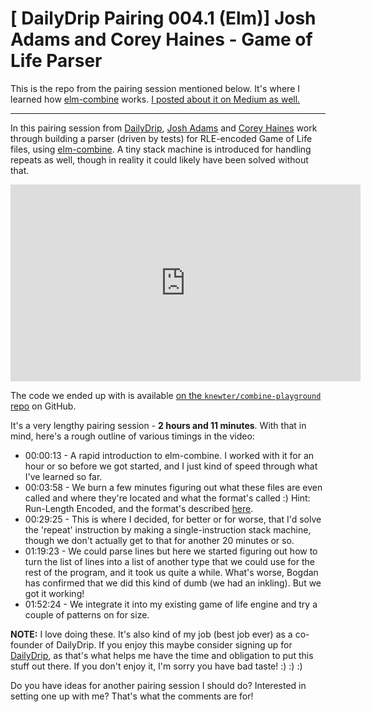 # [ DailyDrip Pairing 004.1 (Elm)] Josh Adams and Corey Haines - Game of Life Parser

This is the repo from the pairing session mentioned below.  It's where I learned
how [elm-combine](http://github.com/Bogdanp/elm-combine) works.  [I posted about
it on Medium as well.](https://medium.com/@dailydrip/josh-adams-and-corey-haines-pair-programming-and-test-driving-a-game-of-life-parser-in-elm-176487214f2d#.7goxqt3zp)

---

In this pairing session from [DailyDrip](http://www.dailydrip.com), [Josh
Adams](http://twitter.com/knewter) and [Corey
Haines](http://twitter.com/coreyhaines) work through building a parser (driven
by tests) for RLE-encoded Game of Life files, using
[elm-combine](http://github.com/Bogdanp/elm-combine).  A tiny stack machine is
introduced for handling repeats as well, though in reality it could likely have
been solved without that.

<iframe width="560" height="315" src="https://www.youtube.com/embed/7SacmHT7lLc" frameborder="0" allowfullscreen></iframe>

The code we ended up with is available [on the `knewter/combine-playground`
repo](https://github.com/knewter/combine-playground) on GitHub.

It's a very lengthy pairing session - **2 hours and 11 minutes**.  With that in
mind, here's a rough outline of various timings in the video:

- 00:00:13 - A rapid introduction to elm-combine.  I worked with it for an hour
  or so before we got started, and I just kind of speed through what I've
  learned so far.
- 00:03:58 - We burn a few minutes figuring out what these files are even called
  and where they're located and what the format's called :) Hint: Run-Length
  Encoded, and the format's described [here](http://psoup.math.wisc.edu/mcell/ca_files_formats.html#RLE).
- 00:29:25 - This is where I decided, for better or for worse, that I'd solve
  the 'repeat' instruction by making a single-instruction stack machine, though
  we don't actually get to that for another 20 minutes or so.
- 01:19:23 - We could parse lines but here we started figuring out how to turn
  the list of lines into a list of another type that we could use for the rest
  of the program, and it took us quite a while.  What's worse, Bogdan has
  confirmed that we did this kind of dumb (we had an inkling).  But we got it
  working!
- 01:52:24 - We integrate it into my existing game of life engine and try a
  couple of patterns on for size.

**NOTE:** I love doing these.  It's also kind of my job (best job ever) as a
co-founder of DailyDrip.  If you enjoy this maybe consider signing up for
[DailyDrip](https://www.dailydrip.com), as that's what helps me have the time and
obligation to put this stuff out there.  If you don't enjoy it, I'm sorry you
have bad taste! :) :) :)

Do you have ideas for another pairing session I should do?  Interested in
setting one up with me?  That's what the comments are for!
